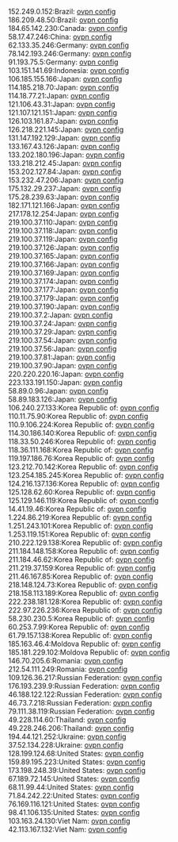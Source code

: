 152.249.0.152:Brazil: [ovpn config](vpn/152_249_0_152.ovpn)  
186.209.48.50:Brazil: [ovpn config](vpn/186_209_48_50.ovpn)  
184.65.142.230:Canada: [ovpn config](vpn/184_65_142_230.ovpn)  
58.17.47.246:China: [ovpn config](vpn/58_17_47_246.ovpn)  
62.133.35.246:Germany: [ovpn config](vpn/62_133_35_246.ovpn)  
78.142.193.246:Germany: [ovpn config](vpn/78_142_193_246.ovpn)  
91.193.75.5:Germany: [ovpn config](vpn/91_193_75_5.ovpn)  
103.151.141.69:Indonesia: [ovpn config](vpn/103_151_141_69.ovpn)  
106.185.155.166:Japan: [ovpn config](vpn/106_185_155_166.ovpn)  
114.185.218.70:Japan: [ovpn config](vpn/114_185_218_70.ovpn)  
114.18.77.21:Japan: [ovpn config](vpn/114_18_77_21.ovpn)  
121.106.43.31:Japan: [ovpn config](vpn/121_106_43_31.ovpn)  
121.107.121.151:Japan: [ovpn config](vpn/121_107_121_151.ovpn)  
126.103.161.87:Japan: [ovpn config](vpn/126_103_161_87.ovpn)  
126.218.221.145:Japan: [ovpn config](vpn/126_218_221_145.ovpn)  
131.147.192.129:Japan: [ovpn config](vpn/131_147_192_129.ovpn)  
133.167.43.126:Japan: [ovpn config](vpn/133_167_43_126.ovpn)  
133.202.180.196:Japan: [ovpn config](vpn/133_202_180_196.ovpn)  
133.218.212.45:Japan: [ovpn config](vpn/133_218_212_45.ovpn)  
153.202.127.84:Japan: [ovpn config](vpn/153_202_127_84.ovpn)  
153.232.47.206:Japan: [ovpn config](vpn/153_232_47_206.ovpn)  
175.132.29.237:Japan: [ovpn config](vpn/175_132_29_237.ovpn)  
175.28.239.63:Japan: [ovpn config](vpn/175_28_239_63.ovpn)  
182.171.121.166:Japan: [ovpn config](vpn/182_171_121_166.ovpn)  
217.178.12.254:Japan: [ovpn config](vpn/217_178_12_254.ovpn)  
219.100.37.110:Japan: [ovpn config](vpn/219_100_37_110.ovpn)  
219.100.37.118:Japan: [ovpn config](vpn/219_100_37_118.ovpn)  
219.100.37.119:Japan: [ovpn config](vpn/219_100_37_119.ovpn)  
219.100.37.126:Japan: [ovpn config](vpn/219_100_37_126.ovpn)  
219.100.37.165:Japan: [ovpn config](vpn/219_100_37_165.ovpn)  
219.100.37.166:Japan: [ovpn config](vpn/219_100_37_166.ovpn)  
219.100.37.169:Japan: [ovpn config](vpn/219_100_37_169.ovpn)  
219.100.37.174:Japan: [ovpn config](vpn/219_100_37_174.ovpn)  
219.100.37.177:Japan: [ovpn config](vpn/219_100_37_177.ovpn)  
219.100.37.179:Japan: [ovpn config](vpn/219_100_37_179.ovpn)  
219.100.37.190:Japan: [ovpn config](vpn/219_100_37_190.ovpn)  
219.100.37.2:Japan: [ovpn config](vpn/219_100_37_2.ovpn)  
219.100.37.24:Japan: [ovpn config](vpn/219_100_37_24.ovpn)  
219.100.37.29:Japan: [ovpn config](vpn/219_100_37_29.ovpn)  
219.100.37.54:Japan: [ovpn config](vpn/219_100_37_54.ovpn)  
219.100.37.56:Japan: [ovpn config](vpn/219_100_37_56.ovpn)  
219.100.37.81:Japan: [ovpn config](vpn/219_100_37_81.ovpn)  
219.100.37.90:Japan: [ovpn config](vpn/219_100_37_90.ovpn)  
220.220.220.16:Japan: [ovpn config](vpn/220_220_220_16.ovpn)  
223.133.191.150:Japan: [ovpn config](vpn/223_133_191_150.ovpn)  
58.89.0.96:Japan: [ovpn config](vpn/58_89_0_96.ovpn)  
58.89.183.126:Japan: [ovpn config](vpn/58_89_183_126.ovpn)  
106.240.27.133:Korea Republic of: [ovpn config](vpn/106_240_27_133.ovpn)  
110.11.75.90:Korea Republic of: [ovpn config](vpn/110_11_75_90.ovpn)  
110.9.106.224:Korea Republic of: [ovpn config](vpn/110_9_106_224.ovpn)  
114.30.186.140:Korea Republic of: [ovpn config](vpn/114_30_186_140.ovpn)  
118.33.50.246:Korea Republic of: [ovpn config](vpn/118_33_50_246.ovpn)  
118.36.111.168:Korea Republic of: [ovpn config](vpn/118_36_111_168.ovpn)  
119.197.186.76:Korea Republic of: [ovpn config](vpn/119_197_186_76.ovpn)  
123.212.70.142:Korea Republic of: [ovpn config](vpn/123_212_70_142.ovpn)  
123.254.185.245:Korea Republic of: [ovpn config](vpn/123_254_185_245.ovpn)  
124.216.137.136:Korea Republic of: [ovpn config](vpn/124_216_137_136.ovpn)  
125.128.62.60:Korea Republic of: [ovpn config](vpn/125_128_62_60.ovpn)  
125.129.146.119:Korea Republic of: [ovpn config](vpn/125_129_146_119.ovpn)  
14.41.19.46:Korea Republic of: [ovpn config](vpn/14_41_19_46.ovpn)  
1.224.86.219:Korea Republic of: [ovpn config](vpn/1_224_86_219.ovpn)  
1.251.243.101:Korea Republic of: [ovpn config](vpn/1_251_243_101.ovpn)  
1.253.119.151:Korea Republic of: [ovpn config](vpn/1_253_119_151.ovpn)  
210.222.129.138:Korea Republic of: [ovpn config](vpn/210_222_129_138.ovpn)  
211.184.148.158:Korea Republic of: [ovpn config](vpn/211_184_148_158.ovpn)  
211.184.46.62:Korea Republic of: [ovpn config](vpn/211_184_46_62.ovpn)  
211.219.37.159:Korea Republic of: [ovpn config](vpn/211_219_37_159.ovpn)  
211.46.167.85:Korea Republic of: [ovpn config](vpn/211_46_167_85.ovpn)  
218.148.124.73:Korea Republic of: [ovpn config](vpn/218_148_124_73.ovpn)  
218.158.113.189:Korea Republic of: [ovpn config](vpn/218_158_113_189.ovpn)  
222.238.181.128:Korea Republic of: [ovpn config](vpn/222_238_181_128.ovpn)  
222.97.226.236:Korea Republic of: [ovpn config](vpn/222_97_226_236.ovpn)  
58.230.230.5:Korea Republic of: [ovpn config](vpn/58_230_230_5.ovpn)  
60.253.7.99:Korea Republic of: [ovpn config](vpn/60_253_7_99.ovpn)  
61.79.157.138:Korea Republic of: [ovpn config](vpn/61_79_157_138.ovpn)  
185.163.46.4:Moldova Republic of: [ovpn config](vpn/185_163_46_4.ovpn)  
185.181.229.102:Moldova Republic of: [ovpn config](vpn/185_181_229_102.ovpn)  
146.70.205.6:Romania: [ovpn config](vpn/146_70_205_6.ovpn)  
212.54.111.249:Romania: [ovpn config](vpn/212_54_111_249.ovpn)  
109.126.36.217:Russian Federation: [ovpn config](vpn/109_126_36_217.ovpn)  
176.193.239.9:Russian Federation: [ovpn config](vpn/176_193_239_9.ovpn)  
46.188.122.122:Russian Federation: [ovpn config](vpn/46_188_122_122.ovpn)  
46.73.7.218:Russian Federation: [ovpn config](vpn/46_73_7_218.ovpn)  
79.111.38.119:Russian Federation: [ovpn config](vpn/79_111_38_119.ovpn)  
49.228.114.60:Thailand: [ovpn config](vpn/49_228_114_60.ovpn)  
49.228.246.206:Thailand: [ovpn config](vpn/49_228_246_206.ovpn)  
194.44.121.252:Ukraine: [ovpn config](vpn/194_44_121_252.ovpn)  
37.52.134.228:Ukraine: [ovpn config](vpn/37_52_134_228.ovpn)  
128.199.124.68:United States: [ovpn config](vpn/128_199_124_68.ovpn)  
159.89.195.223:United States: [ovpn config](vpn/159_89_195_223.ovpn)  
173.198.248.39:United States: [ovpn config](vpn/173_198_248_39.ovpn)  
67.189.72.145:United States: [ovpn config](vpn/67_189_72_145.ovpn)  
68.11.99.44:United States: [ovpn config](vpn/68_11_99_44.ovpn)  
71.84.242.22:United States: [ovpn config](vpn/71_84_242_22.ovpn)  
76.169.116.121:United States: [ovpn config](vpn/76_169_116_121.ovpn)  
98.41.106.135:United States: [ovpn config](vpn/98_41_106_135.ovpn)  
103.163.24.130:Viet Nam: [ovpn config](vpn/103_163_24_130.ovpn)  
42.113.167.132:Viet Nam: [ovpn config](vpn/42_113_167_132.ovpn)  
